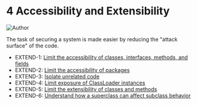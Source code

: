 # 4 Accessibility and Extensibility
![Author](https://img.shields.io/badge/Author-Oracle-blue.svg)


The task of securing a system is made easier by reducing the "attack surface" of the code.

 - EXTEND-1: [Limit the accessibility of classes, interfaces, methods, and fields](g4_01)
 - EXTEND-2: [Limit the accessibility of packages](g4_02)
 - EXTEND-3: [Isolate unrelated code](g4_03)
 - EXTEND-4: [Limit exposure of ClassLoader instances](g4_04)
 - EXTEND-5: [Limit the extensibility of classes and methods](g4_05)
 - EXTEND-6: [Understand how a superclass can affect subclass behavior](g4_06)
